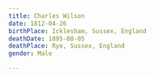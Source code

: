 ```yaml
---
title: Charles Wilson
date: 1812-04-26
birthPlace: Icklesham, Sussex, England
deathDate: 1895-08-05
deathPlace: Rye, Sussex, England
gender: Male

---
```


